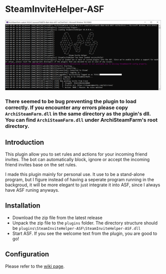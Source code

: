 # SteamInviteHelper-ASF
![](https://raw.githubusercontent.com/1461748123/SteamInviteHelper-ASF/master/screenshot.png)
### There seemed to be bug preventing the plugin to load correctly. If you encounter any errors please copy `ArchiSteamFarm.dll` in the same directory as the plugin's dll. You can find `ArchiSteamFarm.dll` under ArchiSteamFarm's root directory.
## Introduction
This plugin allow you to set rules and actions for your incoming friend invites. The bot can automatically block, ignore or accept the incoming friend invites base on the set rules.

I made this plugin mainly for personal use. It use to be a stand-alone program, but I figure instead of having a seperate program running in the backgroud, it will be more elegant to just integrate it into ASF, since I always have ASF runing anyways.

## Installation
+ Download the zip file from the latest release
+ Unpack the zip file to the `plugins` folder. The directory structure should be `plugins\SteamInviteHelper-ASF\SteamInviteHelper-ASF.dll`
+ Start ASF. If you see the welcome text from the plugin, you are good to go!

## Configuration
Please refer to the [wiki page](https://github.com/1461748123/SteamInviteHelper-ASF/wiki/Configuration).
